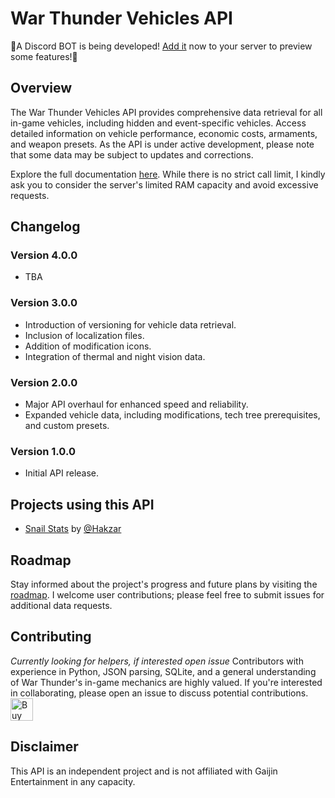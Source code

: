 # War Thunder Vehicles API

🌟A Discord BOT is being developed! [Add it](https://discord.com/oauth2/authorize?client_id=1137402372222623839) now to your server to preview some features!🌟

## Overview
The War Thunder Vehicles API provides comprehensive data retrieval for all in-game vehicles, including hidden and event-specific vehicles. Access detailed information on vehicle performance, economic costs, armaments, and weapon presets. As the API is under active development, please note that some data may be subject to updates and corrections.

Explore the full documentation [here](http://wtvehiclesapi.sgambe.serv00.net/docs).
While there is no strict call limit, I kindly ask you to consider the server's limited RAM capacity and avoid excessive requests.

## Changelog

### Version 4.0.0
- TBA

### Version 3.0.0
- Introduction of versioning for vehicle data retrieval.
- Inclusion of localization files.
- Addition of modification icons.
- Integration of thermal and night vision data.

### Version 2.0.0
- Major API overhaul for enhanced speed and reliability.
- Expanded vehicle data, including modifications, tech tree prerequisites, and custom presets.

### Version 1.0.0
- Initial API release.

## Projects using this API
- [Snail Stats](https://snail-stats.vercel.app/) by [@Hakzar](https://github.com/Hakzar)


## Roadmap
Stay informed about the project's progress and future plans by visiting the [roadmap](https://github.com/users/Sgambe33/projects/4/views/1). I welcome user contributions; please feel free to submit issues for additional data requests.

## Contributing
*Currently looking for helpers, if interested open issue*
Contributors with experience in Python, JSON parsing, SQLite, and a general understanding of War Thunder's in-game mechanics are highly valued. If you're interested in collaborating, please open an issue to discuss potential contributions.
<a href='https://ko-fi.com/E1E6RA850' target='_blank'><img height='36' style='border:0px;height:36px;' src='https://storage.ko-fi.com/cdn/kofi4.png?v=3' border='0' alt='Buy Me a Coffee at ko-fi.com' /></a>
## Disclaimer
This API is an independent project and is not affiliated with Gaijin Entertainment in any capacity.
